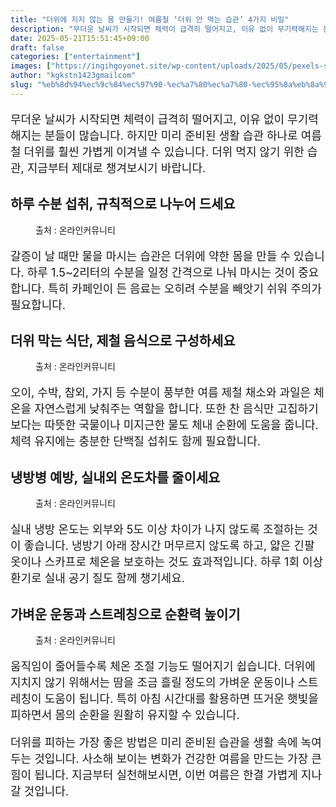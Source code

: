 ```yaml
---
title: "더위에 지지 않는 몸 만들기! 여름철 ‘더위 안 먹는 습관’ 4가지 비밀"
description: "무더운 날씨가 시작되면 체력이 급격히 떨어지고, 이유 없이 무기력해지는 분들이 많습니다. 하지만 미리 준비된 생활 습관 하나로 여름철 더위를 훨씬 가볍게 이겨낼 수 있습니다. 더위 먹지 않기 위한 습관, 지금부터 제대로 챙겨보시기 바랍니다."
date: 2025-05-21T15:51:45+09:00
draft: false
categories: ["entertainment"]
images: ["https://ingihgoyonet.site/wp-content/uploads/2025/05/pexels-steve-1000084-1024x574.jpg", "https://ingihgoyonet.site/wp-content/uploads/2025/05/pexels-fotios-photos-1398655-1024x683.jpg", "https://ingihgoyonet.site/wp-content/uploads/2025/05/pexels-galvao-menacho-1235942-2877256-1-1024x683.jpg", "https://ingihgoyonet.site/wp-content/uploads/2025/05/pexels-tirachard-kumtanom-112571-347135-1024x684.jpg"]
author: "kgkstn1423gmailcom"
slug: "%eb%8d%94%ec%9c%84%ec%97%90-%ec%a7%80%ec%a7%80-%ec%95%8a%eb%8a%94-%eb%aa%b8-%eb%a7%8c%eb%93%a4%ea%b8%b0-%ec%97%ac%eb%a6%84%ec%b2%a0-%eb%8d%94%ec%9c%84-%ec%95%88-%eb%a8%b9%eb%8a%94-%ec%8a%b5"
---
```


<p style="font-size:18px">무더운 날씨가 시작되면 체력이 급격히 떨어지고, 이유 없이 무기력해지는 분들이 많습니다. 하지만 미리 준비된 생활 습관 하나로 여름철 더위를 훨씬 가볍게 이겨낼 수 있습니다. 더위 먹지 않기 위한 습관, 지금부터 제대로 챙겨보시기 바랍니다.</p> <h2 >하루 수분 섭취, 규칙적으로 나누어 드세요</h2> <figure ><img src="https://ingihgoyonet.site/wp-content/uploads/2025/05/pexels-steve-1000084-1024x574.jpg" alt="" style="aspect-ratio:16/9;object-fit:cover"/><figcaption >출처 : 온라인커뮤니티</figcaption></figure> <p style="font-size:18px">갈증이 날 때만 물을 마시는 습관은 더위에 약한 몸을 만들 수 있습니다. 하루 1.5~2리터의 수분을 일정 간격으로 나눠 마시는 것이 중요합니다. 특히 카페인이 든 음료는 오히려 수분을 빼앗기 쉬워 주의가 필요합니다.</p> <h2 >더위 막는 식단, 제철 음식으로 구성하세요</h2> <figure ><img src="https://ingihgoyonet.site/wp-content/uploads/2025/05/pexels-fotios-photos-1398655-1024x683.jpg" alt="" style="aspect-ratio:16/9;object-fit:cover"/><figcaption >출처 : 온라인커뮤니티</figcaption></figure> <p style="font-size:18px">오이, 수박, 참외, 가지 등 수분이 풍부한 여름 제철 채소와 과일은 체온을 자연스럽게 낮춰주는 역할을 합니다. 또한 찬 음식만 고집하기보다는 따뜻한 국물이나 미지근한 물도 체내 순환에 도움을 줍니다. 체력 유지에는 충분한 단백질 섭취도 함께 필요합니다.</p> <h2 >냉방병 예방, 실내외 온도차를 줄이세요</h2> <figure ><img src="https://ingihgoyonet.site/wp-content/uploads/2025/05/pexels-galvao-menacho-1235942-2877256-1-1024x683.jpg" alt="" style="aspect-ratio:16/9;object-fit:cover"/><figcaption >출처 : 온라인커뮤니티</figcaption></figure> <p style="font-size:18px">실내 냉방 온도는 외부와 5도 이상 차이가 나지 않도록 조절하는 것이 좋습니다. 냉방기 아래 장시간 머무르지 않도록 하고, 얇은 긴팔 옷이나 스카프로 체온을 보호하는 것도 효과적입니다. 하루 1회 이상 환기로 실내 공기 질도 함께 챙기세요.</p> <h2 >가벼운 운동과 스트레칭으로 순환력 높이기</h2> <figure ><img src="https://ingihgoyonet.site/wp-content/uploads/2025/05/pexels-tirachard-kumtanom-112571-347135-1024x684.jpg" alt="" style="aspect-ratio:16/9;object-fit:cover"/><figcaption >출처 : 온라인커뮤니티</figcaption></figure> <p style="font-size:18px">움직임이 줄어들수록 체온 조절 기능도 떨어지기 쉽습니다. 더위에 지치지 않기 위해서는 땀을 조금 흘릴 정도의 가벼운 운동이나 스트레칭이 도움이 됩니다. 특히 아침 시간대를 활용하면 뜨거운 햇빛을 피하면서 몸의 순환을 원활히 유지할 수 있습니다.</p> <p style="font-size:18px">더위를 피하는 가장 좋은 방법은 미리 준비된 습관을 생활 속에 녹여두는 것입니다. 사소해 보이는 변화가 건강한 여름을 만드는 가장 큰 힘이 됩니다. 지금부터 실천해보시면, 이번 여름은 한결 가볍게 지나갈 것입니다.</p>